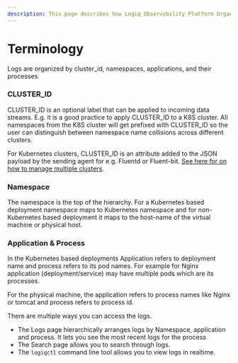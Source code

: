 ```yaml
---
description: This page describes how Logiq Observability Platform Organizes the logs.
---
```


# Terminology

Logs are organized by cluster\_id, namespaces, applications, and their processes.

### CLUSTER\_ID

CLUSTER\_ID is an optional label that can be applied to incoming data streams. E.g. it is a good practice to apply CLUSTER\_ID to a K8S cluster. All namespaces from the K8S cluster will get prefixed with CLUSTER\_ID so the user can distinguish between namespace name collisions across different clusters.

For Kubernetes clusters, CLUSTER\_ID is an attribute added to the JSON payload by the sending agent for e.g. Fluentd or Fluent-bit. [See here for on how to manage multiple clusters](../logiq-server/agentless/#managing-multiple-k-8-s-clusters-in-a-single-logiq-instance).

### Namespace

The namespace is the top of the hierarchy. For a Kubernetes based deployment namespace maps to Kubernetes namespace and for non-Kubernetes based deployment it maps to the host-name of the virtual machine or physical host.

### Application & Process

In the Kubernetes based deployments Application refers to deployment name and process refers to its pod names. For example for Nginx application \(deployment/service\) may have multiple pods which are its processes. 

For the physical machine, the application refers to process names like Nginx or tomcat and process refers to process id.

There are multiple ways you can access the logs. 

* The Logs page hierarchically arranges logs by Namespace, application and process. It lets you see the most recent logs for the process 
* The Search page allows you to search through logs.
* The `logiqctl` command line tool allows you to view logs in realtime. 



